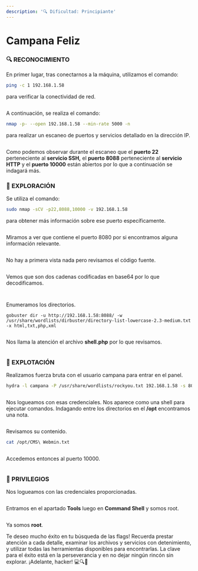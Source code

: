 ```yaml
---
description: '🔍 Dificultad: Principiante'
---
```


# Campana Feliz

### 🔍 **RECONOCIMIENTO**

En primer lugar, tras conectarnos a la máquina, utilizamos el comando:

```bash
ping -c 1 192.168.1.58
```

para verificar la conectividad de red.

<figure><img src="../../.gitbook/assets/image (15) (1).png" alt=""><figcaption></figcaption></figure>

A continuación, se realiza el comando:

```bash
nmap -p- --open 192.168.1.58 --min-rate 5000 -n
```

para realizar un escaneo de puertos y servicios detallado en la dirección IP.

<figure><img src="../../.gitbook/assets/image (1) (1) (1) (1) (1) (1) (1).png" alt=""><figcaption></figcaption></figure>

Como podemos observar durante el escaneo que el **puerto 22** perteneciente al **servicio SSH,** el **puerto 8088** perteneciente al **servicio HTTP** y el **puerto 10000** están abiertos por lo que a continuación se indagará más.

### 🔎 **EXPLORACIÓN**

Se utiliza el comando:

```bash
sudo nmap -sCV -p22,8088,10000 -v 192.168.1.58
```

para obtener más información sobre ese puerto específicamente.

<figure><img src="../../.gitbook/assets/image (7) (1) (1) (1) (1).png" alt=""><figcaption></figcaption></figure>

Miramos a ver que contiene el puerto 8080 por si encontramos alguna información relevante.

<figure><img src="../../.gitbook/assets/image (3) (1) (1) (1) (1) (1).png" alt=""><figcaption></figcaption></figure>

No hay a primera vista nada pero revisamos el código fuente.

<figure><img src="../../.gitbook/assets/image (4) (1) (1) (1) (1) (1).png" alt=""><figcaption></figcaption></figure>

Vemos que son dos cadenas codificadas en base64 por lo que decodificamos.

<figure><img src="../../.gitbook/assets/image (5) (1) (1) (1) (1).png" alt=""><figcaption></figcaption></figure>

<figure><img src="../../.gitbook/assets/image (6) (1) (1) (1) (1).png" alt=""><figcaption></figcaption></figure>

Enumeramos los directorios.

```
gobuster dir -u http://192.168.1.58:8088/ -w /usr/share/wordlists/dirbuster/directory-list-lowercase-2.3-medium.txt -x html,txt,php,xml
```

<figure><img src="../../.gitbook/assets/image (9) (1) (1) (1) (1).png" alt=""><figcaption></figcaption></figure>

Nos llama la atención el archivo **shell.php** por lo que revisamos.

<figure><img src="../../.gitbook/assets/image (8) (1) (1) (1) (1).png" alt=""><figcaption></figcaption></figure>

### 🚀 **EXPLOTACIÓN**

Realizamos fuerza bruta con el usuario campana para entrar en el panel.

```bash
hydra -l campana -P /usr/share/wordlists/rockyou.txt 192.168.1.58 -s 8088 http-post-form "/shell.php:username=^USER^&password=^PASS^:Username or password invalid"
```

<figure><img src="../../.gitbook/assets/image (10) (1) (1) (1) (1).png" alt=""><figcaption></figcaption></figure>

Nos logueamos con esas credenciales. Nos aparece como una shell para ejecutar comandos. Indagando entre los directorios en el **/opt** encontramos una nota.

<figure><img src="../../.gitbook/assets/image (11) (1) (1) (1) (1).png" alt=""><figcaption></figcaption></figure>

Revisamos su contenido.

```bash
cat /opt/CMS\ Webmin.txt
```

<figure><img src="../../.gitbook/assets/image (12) (1) (1) (1).png" alt=""><figcaption></figcaption></figure>

Accedemos entonces al puerto 10000.

<figure><img src="../../.gitbook/assets/image (13) (1) (1).png" alt=""><figcaption></figcaption></figure>

### 🔐 PRIVILEGIOS

Nos logueamos con las credenciales proporcionadas.

<figure><img src="../../.gitbook/assets/image (14) (1) (1).png" alt=""><figcaption></figcaption></figure>

Entramos en el apartado **Tools** luego en **Command Shell** y somos root.

<figure><img src="../../.gitbook/assets/image (15) (1) (1).png" alt=""><figcaption></figcaption></figure>

Ya somos **root**.&#x20;

Te deseo mucho éxito en tu búsqueda de las flags! Recuerda prestar atención a cada detalle, examinar los archivos y servicios con detenimiento, y utilizar todas las herramientas disponibles para encontrarlas. La clave para el éxito está en la perseverancia y en no dejar ningún rincón sin explorar. ¡Adelante, hacker! 💻🔍🚀
